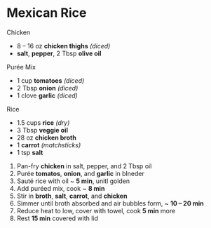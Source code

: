 # Mexican Rice

Chicken
* 8 – 16 oz **chicken thighs** *(diced)*
* **salt**, **pepper**, 2 Tbsp **olive oil**

Purée Mix
* 1 cup **tomatoes** *(diced)*
* 2 Tbsp **onion** *(diced)*
* 1 clove **garlic** *(diced)*

Rice
* 1.5 cups **rice** *(dry)*
* 3 Tbsp **veggie oil**
* 28 oz **chicken broth**
* 1 **carrot** *(matchsticks)*
* 1 tsp **salt**

1. Pan-fry **chicken** in salt, pepper, and 2 Tbsp oil
1. Purée **tomatos**, **onion**, and **garlic** in blneder
1. Sauté rice with oil ~ **5 min**, unitl golden
1. Add puréed mix, cook ~ **8 min**
1. Stir in **broth**, **salt**, **carrot**, and **chicken**
1. Simmer until broth absorbed and air bubbles form, ~ **10 – 20 min**
1. Reduce heat to low, cover with towel, cook **5 min** more
1. Rest **15 min** covered with lid
